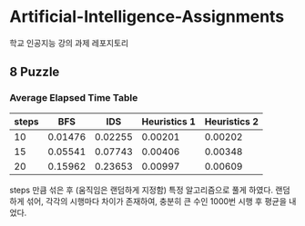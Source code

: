 # Artificial-Intelligence-Assignments
학교 인공지능 강의 과제 레포지토리

## 8 Puzzle

### Average Elapsed Time Table

|steps	| BFS 		| IDS 		|Heuristics 1	|Heuristics 2	|
|---	|---		|---		|---			|---	|
| 10 	| 0.01476 | 0.02255 | 0.00201 	| 0.00202 	|
| 15 	| 0.05541 | 0.07743 | 0.00406 	| 0.00348 	|
| 20 	| 0.15962	| 0.23653	| 0.00997		| 0.00609 	|

steps 만큼 섞은 후 (움직임은 랜덤하게 지정함) 특정 알고리즘으로 풀게 하였다. 랜덤하게 섞어, 각각의 시행마다 차이가 존재하여, 충분히 큰 수인 1000번 시행 후 평균을 내었다.